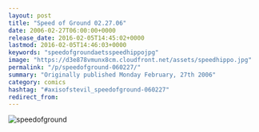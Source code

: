 ```yaml
---
layout: post
title: "Speed of Ground 02.27.06"
date: 2006-02-27T06:00:00+0000
release_date: 2016-02-05T14:45:02+0000
lastmod: 2016-02-05T14:46:03+0000
keywords: "speedofgroundaetsspeedhippojpg"
image: "https://d3e878vmunx8cm.cloudfront.net/assets/speedhippo.jpg"
permalink: "/p/speedofground-060227/"
summary: "Originally published Monday February, 27th 2006"
category: comics
hashtag: "#axisofstevil_speedofground-060227"
redirect_from:
---
```


![speedofground](https://d3e878vmunx8cm.cloudfront.net/assets/speedhippo.jpg)
